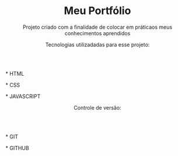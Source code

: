 <h1 align="center">Meu Portfólio</h1>

<p align="center">Projeto criado com a finalidade de colocar em práticaos meus conhecimentos aprendidos</p>

<p align="center"> Tecnologias utilizadadas para esse projeto:</p> <br> <br>

<p>* HTML </p>
<p>* CSS </p>
<p>* JAVASCRIPT </p>
<p align="center">Controle de versão:</p> <br> <br>
<p>* GIT</p>
<P>* GITHUB</P>
